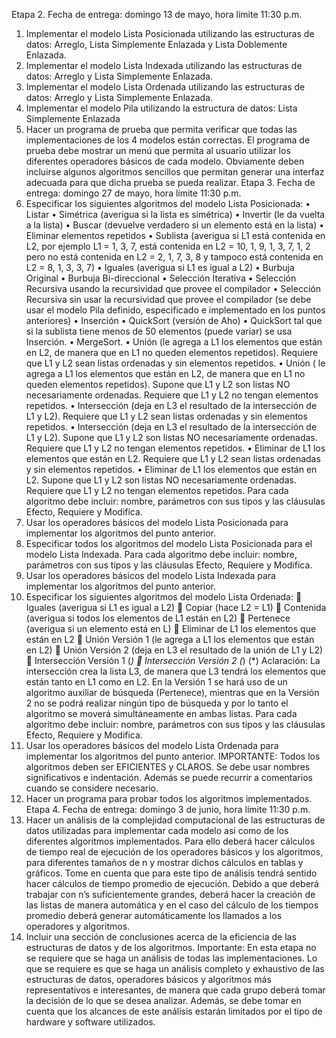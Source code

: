 Etapa 2. Fecha de entrega: domingo 13 de mayo, hora límite 11:30 p.m.
1. Implementar el modelo Lista Posicionada utilizando las estructuras de datos: Arreglo, Lista
Simplemente Enlazada y Lista Doblemente Enlazada.
2. Implementar el modelo Lista Indexada utilizando las estructuras de datos: Arreglo y Lista
Simplemente Enlazada.
3. Implementar el modelo Lista Ordenada utilizando las estructuras de datos: Arreglo y Lista
Simplemente Enlazada.
4. Implementar el modelo Pila utilizando la estructura de datos: Lista Simplemente Enlazada
4. Hacer un programa de prueba que permita verificar que todas las implementaciones de los 4
modelos están correctas. El programa de prueba debe mostrar un menú que permita al usuario
utilizar los diferentes operadores básicos de cada modelo. Obviamente deben incluirse algunos
algoritmos sencillos que permitan generar una interfaz adecuada para que dicha prueba se pueda
realizar.
Etapa 3. Fecha de entrega: domingo 27 de mayo, hora límite 11:30 p.m.
1. Especificar los siguientes algoritmos del modelo Lista Posicionada:
• Listar
• Simétrica (averigua si la lista es simétrica)
• Invertir (le da vuelta a la lista)
• Buscar (devuelve verdadero si un elemento está en la lista)
• Eliminar elementos repetidos
• Sublista (averigua si L1 está contenida en L2, por ejemplo L1 = 1, 3, 7, está contenida en L2 =
10, 1, 9, 1, 3, 7, 1, 2 pero no está contenida en L2 = 2, 1, 7, 3, 8 y tampoco está contenida en
L2 = 8, 1, 3, 3, 7)
• Iguales (averigua si L1 es igual a L2)
• Burbuja Original
• Burbuja Bi-direccional
• Selección Iterativa
• Selección Recursiva usando la recursividad que provee el compilador
• Selección Recursiva sin usar la recursividad que provee el compilador (se debe usar el
modelo Pila definido, especificado e implementado en los puntos anteriores)
• Inserción
• QuickSort (versión de Aho)
• QuickSort tal que si la sublista tiene menos de 50 elementos (puede variar) se usa Inserción.
• MergeSort.
• Unión (le agrega a L1 los elementos que están en L2, de manera que en L1 no queden
elementos repetidos). Requiere que L1 y L2 sean listas ordenadas y sin elementos repetidos.
• Unión ( le agrega a L1 los elementos que están en L2, de manera que en L1 no queden
elementos repetidos). Supone que L1 y L2 son listas NO necesariamente ordenadas.
Requiere que L1 y L2 no tengan elementos repetidos.
• Intersección (deja en L3 el resultado de la intersección de L1 y L2). Requiere que L1 y L2 sean
listas ordenadas y sin elementos repetidos.
• Intersección (deja en L3 el resultado de la intersección de L1 y L2). Supone que L1 y L2 son
listas NO necesariamente ordenadas. Requiere que L1 y L2 no tengan elementos repetidos.
• Eliminar de L1 los elementos que están en L2. Requiere que L1 y L2 sean listas ordenadas y
sin elementos repetidos.
• Eliminar de L1 los elementos que están en L2. Supone que L1 y L2 son listas NO
necesariamente ordenadas. Requiere que L1 y L2 no tengan elementos repetidos.
Para cada algoritmo debe incluir: nombre, parámetros con sus tipos y las cláusulas Efecto, Requiere y
Modifica.
2. Usar los operadores básicos del modelo Lista Posicionada para implementar los algoritmos del
punto anterior.
3. Especificar todos los algoritmos del modelo Lista Posicionada para el modelo Lista Indexada. Para
cada algoritmo debe incluir: nombre, parámetros con sus tipos y las cláusulas Efecto, Requiere y
Modifica.
4. Usar los operadores básicos del modelo Lista Indexada para implementar los algoritmos del punto
anterior.
5. Especificar los siguientes algoritmos del modelo Lista Ordenada:
 Iguales (averigua si L1 es igual a L2)
 Copiar (hace L2 = L1)
 Contenida (averigua si todos los elementos de L1 están en L2)
 Pertenece (averigua si un elemento está en L)
 Eliminar de L1 los elementos que están en L2
 Unión Versión 1 (le agrega a L1 los elementos que están en L2)
 Unión Versión 2 (deja en L3 el resultado de la unión de L1 y L2)
 Intersección Versión 1 (*)
 Intersección Versión 2 (*)
(*) Aclaración: La intersección crea la lista L3, de manera que L3 tendrá los elementos que están
tanto en L1 como en L2. En la Versión 1 se hará uso de un algoritmo auxiliar de búsqueda
(Pertenece), mientras que en la Versión 2 no se podrá realizar ningún tipo de búsqueda y por lo tanto
el algoritmo se moverá simultáneamente en ambas listas.
Para cada algoritmo debe incluir: nombre, parámetros con sus tipos y las cláusulas Efecto, Requiere y
Modifica.
6. Usar los operadores básicos del modelo Lista Ordenada para implementar los algoritmos del punto
anterior.
IMPORTANTE: Todos los algoritmos deben ser EFICIENTES y CLAROS. Se debe usar nombres
significativos e indentación. Además se puede recurrir a comentarios cuando se considere necesario.
7. Hacer un programa para probar todos los algoritmos implementados.
Etapa 4. Fecha de entrega: domingo 3 de junio, hora límite 11:30 p.m.
1. Hacer un análisis de la complejidad computacional de las estructuras de datos utilizadas para
implementar cada modelo así como de los diferentes algoritmos implementados. Para ello deberá
hacer cálculos de tiempo real de ejecución de los operadores básicos y los algoritmos, para diferentes
tamaños de n y mostrar dichos cálculos en tablas y gráficos. Tome en cuenta que para este tipo de
análisis tendrá sentido hacer cálculos de tiempo promedio de ejecución. Debido a que deberá trabajar
con n’s suficientemente grandes, deberá hacer la creación de las listas de manera automática y en el
caso del cálculo de los tiempos promedio deberá generar automáticamente los llamados a los
operadores y algoritmos.
2. Incluir una sección de conclusiones acerca de la eficiencia de las estructuras de datos y de los
algoritmos.
Importante: En esta etapa no se requiere que se haga un análisis de todas las implementaciones. Lo
que se requiere es que se haga un análisis completo y exhaustivo de las estructuras de datos,
operadores básicos y algoritmos más representativos e interesantes, de manera que cada grupo
deberá tomar la decisión de lo que se desea analizar. Además, se debe tomar en cuenta que los
alcances de este análisis estarán limitados por el tipo de hardware y software utilizados.